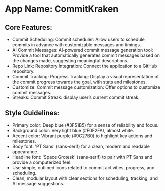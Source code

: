 # **App Name**: CommitKraken

## Core Features:

- Commit Scheduling: Commit scheduler: Allow users to schedule commits in advance with customizable messages and timings.
- AI Commit Messages: AI-powered commit message generation tool: Provide a tool that automatically generates commit messages based on the changes made, suggesting meaningful descriptions. 
- Repo Link: Repository Integration: Connect the application to a GitHub repository.
- Commit Tracking: Progress Tracking: Display a visual representation of the commit progress towards the goal, with stats and milestones.
- Customize: Commit message customization: Offer options to customize commit messages.
- Streaks: Commit Streak: display user’s current commit streak.

## Style Guidelines:

- Primary color: Deep blue (#3F51B5) for a sense of reliability and focus.
- Background color: Very light blue (#F0F2FA), almost white.
- Accent color: Vibrant purple (#9C27B0) to highlight key actions and milestones.
- Body font: 'PT Sans' (sans-serif) for a clean, modern and readable appearance.
- Headline font: 'Space Grotesk' (sans-serif) to pair with PT Sans and provide a computerized feel.
- Use simple, outlined icons related to commit activities, progress, and scheduling.
- Clean, modular layout with clear sections for scheduling, tracking, and AI message suggestions.